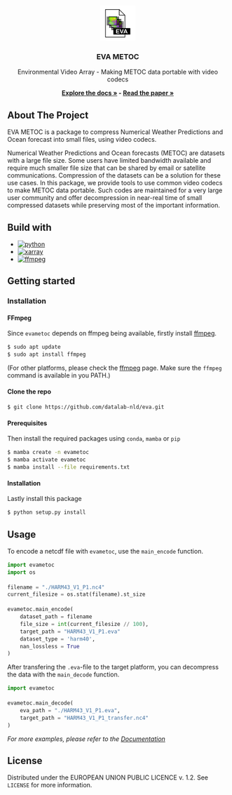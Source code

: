<!-- PROJECT LOGO -->
<div align="center">
    <img src="images/logo.png" alt="Logo" width="80" height="80">
</div>
<h3 align="center">EVA METOC</h3>
<p align="center">
Environmental Video Array - Making METOC data portable with video codecs
</p>
<p align="center">
<strong><a href="https://github.com/datalab-nld/eva">Explore the docs »</a> - <a href="#">Read the paper »</a></strong>
</p>

## About The Project
EVA METOC is a package to compress Numerical Weather Predictions and Ocean forecast into small files, using video codecs.

Numerical Weather Predictions and Ocean forecasts (METOC) are datasets with a large file size. Some users have limited bandwidth available and require much smaller file size that can be shared by email or satellite communications. Compression of the datasets can be a solution for these use cases. In this package, we provide tools to use common video codecs to make METOC data portable. Such codes are maintained for a very large user community and offer decompression in near-real time of small compressed datasets while preserving most of the important information.

## Build with

* [![python][python-img]][Python-url]
* [![xarray][xarray-img]][xarray-url]
* [![ffmpeg][ffmpeg-img]][ffmpeg-url]

## Getting started

### Installation

#### FFmpeg
Since `evametoc` depends on ffmpeg being available, firstly install [ffmpeg][ffmpeg-download]. 

```bash
$ sudo apt update
$ sudo apt install ffmpeg
```
(For other platforms, please check the [ffmpeg][ffmpeg-download] page. Make sure the `ffmpeg` command is available in you PATH.)

#### Clone the repo

```bash
$ git clone https://github.com/datalab-nld/eva.git
```

#### Prerequisites
Then install the required packages using `conda`, `mamba` or `pip`

```bash
$ mamba create -n evametoc
$ mamba activate evametoc
$ mamba install --file requirements.txt
```

#### Installation

Lastly install this package
```bash
$ python setup.py install 
```

## Usage

To encode a netcdf file with `evametoc`, use the `main_encode` function.

```python
import evametoc
import os

filename = "./HARM43_V1_P1.nc4"
current_filesize = os.stat(filename).st_size

evametoc.main_encode(
    dataset_path = filename
    file_size = int(current_filesize // 100),
    target_path = "HARM43_V1_P1.eva"
    dataset_type = 'harm40',
    nan_lossless = True
)
```

After transfering the `.eva`-file to the target platform, you can decompress the data with the `main_decode` function.

```python
import evametoc

evametoc.main_decode(
    eva_path = "./HARM43_V1_P1.eva",
    target_path = "HARM43_V1_P1_transfer.nc4"
)
```

_For more examples, please refer to the [Documentation][docs-url]_

## License

Distributed under the EUROPEAN UNION PUBLIC LICENCE v. 1.2. See `LICENSE` for more information.

<!-- MARKDOWN LINKS & IMAGES -->
[docs-url]: https://github.com/datalab-nld/eva
[paper-url]: https://github.com/datalab-nld/eva
[python-url]: https://www.python.org/
[python-img]: https://img.shields.io/badge/Python-3670A0?style=for-the-badge&logo=python&logoColor=ffdd54
[xarray-url]: https://docs.xarray.dev/en/stable/
[xarray-img]: https://img.shields.io/badge/xarray-4ACFDD?style=for-the-badge&logo=numpy&logoColor=e38017
[ffmpeg-url]: https://ffmpeg.org/
[ffmpeg-img]: https://img.shields.io/badge/FFmpeg-000000?style=for-the-badge&logo=FFmpeg&logoColor=5cb85c
[ffmpeg-download]: https://ffmpeg.org/download.html